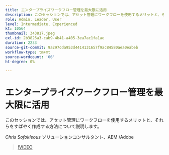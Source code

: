 ```yaml
---
title: エンタープライズワークフロー管理を最大限に活用
description: このセッションでは、アセット管理にワークフローを使用するメリットと、それらをすばやく作成する方法について説明します。
role: Admin, Leader, User
level: Intermediate, Experienced
kt: 10564
thumbnail: 343817.jpeg
exl-id: 2b3826a3-cab9-4b41-a405-3ea7ac1fa1ae
duration: 2233
source-git-commit: 9a297cda953d4414131657f9ac84580aea0eabeb
workflow-type: tm+mt
source-wordcount: '66'
ht-degree: 0%

---
```


# エンタープライズワークフロー管理を最大限に活用

このセッションでは、アセット管理にワークフローを使用するメリットと、それらをすばやく作成する方法について説明します。

*Chris Sofokleous* ソリューションコンサルタント、AEM /Adobe

>[!VIDEO](https://video.tv.adobe.com/v/343817/?quality=12&learn=on)

